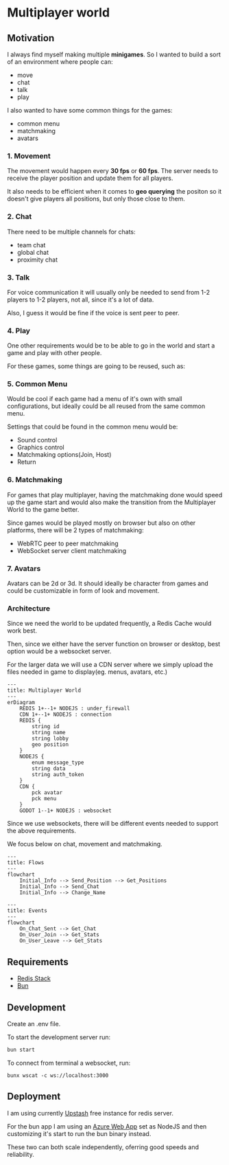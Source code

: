 # Multiplayer world

## Motivation

I always find myself making multiple **minigames**. So I wanted to build a sort of an environment where people can:

- move
- chat
- talk
- play

I also wanted to have some common things for the games:
- common menu
- matchmaking
- avatars

### 1. Movement

The movement would happen every **30 fps** or **60 fps**. The server needs to receive the player position and update them for all players.

It also needs to be efficient when it comes to **geo querying** the positon so it doesn't give players all positions, but only those close to them.

### 2. Chat

There need to be multiple channels for chats:
- team chat
- global chat
- proximity chat

### 3. Talk

For voice communication it will usually only be needed to send from 1-2 players to 1-2 players, not all, since it's a lot of data.

Also, I guess it would be fine if the voice is sent peer to peer.

### 4. Play

One other requirements would be to be able to go in the world and start a game and play with other people.

For these games, some things are going to be reused, such as:

### 5. Common Menu

Would be cool if each game had a menu of it's own with small configurations, but ideally could be all reused from the same common menu.

Settings that could be found in the common menu would be:

- Sound control
- Graphics control
- Matchmaking options(Join, Host)
- Return

### 6. Matchmaking

For games that play multiplayer, having the matchmaking done would speed up the game start and would also make the transition from the Multiplayer World to the game better.

Since games would be played mostly on browser but also on other platforms, there will be 2 types of matchmaking:

- WebRTC peer to peer matchmaking
- WebSocket server client matchmaking

### 7. Avatars

Avatars can be 2d or 3d. It should ideally be character from games and could be customizable in form of look and movement.

### Architecture

Since we need the world to be updated frequently, a Redis Cache would work best.

Then, since we either have the server function on browser or desktop, best option would be a websocket server.

For the larger data we will use a CDN server where we simply upload the files needed in game to display(eg. menus, avatars, etc.)

```mermaid
---
title: Multiplayer World
---
erDiagram
    REDIS 1+--1+ NODEJS : under_firewall
    CDN 1+--1+ NODEJS : connection
    REDIS {
        string id
        string name
        string lobby
        geo position
    }
    NODEJS {
        enum message_type
        string data
        string auth_token
    }
    CDN {
        pck avatar
        pck menu
    }
    GODOT 1--1+ NODEJS : websocket
```

Since we use websockets, there will be different events needed to support the above requirements.

We focus below on chat, movement and matchmaking.

```mermaid
---
title: Flows
---
flowchart
    Initial_Info --> Send_Position --> Get_Positions
    Initial_Info --> Send_Chat
    Initial_Info --> Change_Name
```

```mermaid
---
title: Events
---
flowchart
    On_Chat_Sent --> Get_Chat
    On_User_Join --> Get_Stats
    On_User_Leave --> Get_Stats
```

## Requirements

- [Redis Stack](https://redis.io/download/)
- [Bun](https://bun.sh)

## Development

Create an .env file.

To start the development server run:
```bash
bun start
```

To connect from terminal a websocket, run:

```
bunx wscat -c ws://localhost:3000
```

## Deployment

I am using currently [Upstash](https://upstash.com) free instance for redis server.

For the bun app I am using an [Azure Web App](https://azure.microsoft.com/en-us/products/app-service/web) set as NodeJS and then customizing it's start to run the bun binary instead.

These two can both scale independently, oferring good speeds and reliability.
